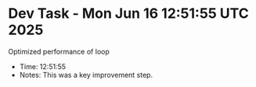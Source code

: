 # Dev Task - Mon Jun 16 12:51:55 UTC 2025
Optimized performance of loop
- Time: 12:51:55
- Notes: This was a key improvement step.
